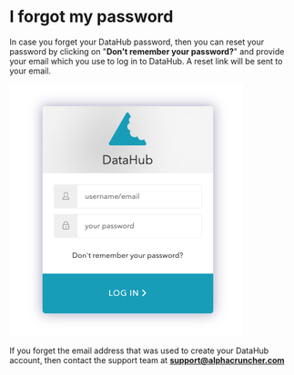 # I forgot my password

In case you forget your DataHub password, then you can reset your password by clicking on "**Don't remember your password?**" and provide your email which you use to log in to DataHub. A reset link will be sent to your email.

![](../../.gitbook/assets/forgot_password.png)

If you forget the email address that was used to create your DataHub account, then contact the support team at **support@alphacruncher.com**

